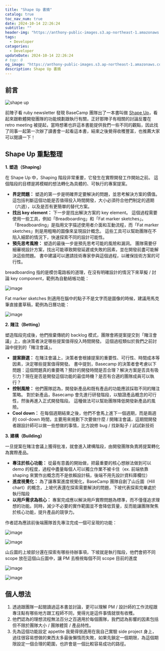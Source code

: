 ```yaml
---
title: "Shape Up 書摘"
catalog: true
toc_nav_num: true
date: 2024-10-14 22:26:24
subtitle: ""
header-img: "https://anthony-public-images.s3.ap-northeast-1.amazonaws.com/0_article_images/shape+up.jpg"
tags:
  - Developer
catagories:
  - Developer
updateDate: 2024-10-14 22:26:24
# top: 0
og_image: "https://anthony-public-images.s3.ap-northeast-1.amazonaws.com/0_article_images/shape+up.jpg"
description: Shape Up 書摘
---
```


## 前言

![shape up](https://basecamp-goods.com/cdn/shop/products/shap-up-fan-01_grande.png?v=1601482900)

前陣子看 ruby newsletter 發現 BaseCamp 團隊出了一本書叫做 [Shape Up](https://basecamp.com/shapeup)，看起來跟軟體開發團隊的功能規劃跟執行有關，正好那陣子有相關的討論反覆在 retro meeting 被提起，當時想著也許這本書能提供我們一些不同的觀點，因此找了同事一起第一次辦了讀書會一起看這本書，結束之後覺得收穫豐富，也推薦大家可以閱讀一下！

## Shape Up 重點整理

**1. 塑造（Shaping）**

在 Shape Up 中，Shaping 階段非常重要，它發生在實際開發工作開始之前。  這個階段的目標是將模糊的想法轉化為具體的、可執行的專案提案。

*   **界定問題：** 塑造的第一步是明確界定要解決的問題，並思考解決方案的價值。 這包括判斷這個功能是否值得投入時間開發，大小必須符合他們制定的週期（六週），以及是否有更簡單的替代方案。
*   **找出 key element：**  下一步是找出解決方案的 key element。  這個過程需要使用一些工具，例如「Breadboarding」和「Fat marker sketches」。  「Breadboarding」是指用文字描述使用者介面和互動流程，而「Fat marker sketches」則是用粗略的圖像來呈現設計概念。  這些工具可以幫助團隊在不陷入細節的情況下，快速探索不同的設計可能性。
*   **預先思考風險：**  塑造的最後一步是預先思考可能的風險和漏洞。  團隊需要仔細審視設計方案，找出可能導致開發延遲或失敗的因素，並在開發前盡可能解決這些問題。  書中建議可以邀請技術專家參與這個過程，以確保技術方案的可行性。

breadboarding 指的是模仿電路板的道理，在沒有明確設計的情況下來草擬 / 討論 key component，範例為自動結帳功能：

![image](https://hackmd.io/_uploads/S1x8JLf9A.png)

Fat marker sketches 則適用在腦中的點子不是文字而是圖像的時候，建議用馬克筆直接畫草稿，範例為日曆功能：

![image](https://hackmd.io/_uploads/rJghMIMcA.png)

**2. 賭注（Betting）**

塑造階段完成後，他們捨棄傳統的 backlog 模式，團隊會將提案提交到「賭注會議」上，由決策者決定哪些提案值得投入時間開發。  這個過程類似於我們之前討論中提到的「賭注會議」。

*   **提案篩選：** 在賭注會議上，決策者會根據提案的重要性、可行性、時間成本等因素，決定哪些提案值得開發。  書中提到，Basecamp 的決策者會考慮以下問題：這個問題真的重要嗎？預計的開發時間是否合理？解決方案是否具有吸引力？現在是否是開發這個功能的最佳時機？是否有合適的團隊成員可以執行？
*   **控制風險：**  他們團隊認為，開發新產品和既有產品的功能應該採取不同的賭注策略。  對於新產品，Basecamp 會先進行研發階段，以驗證產品概念的可行性，然後再進入正式開發階段。  這種做法可以幫助團隊降低開發新產品的風險。
*   **Cool down：**  在每個週期結束之後，他們不會馬上進下一個週期，而是兩週的 cool-down 時間，主要用來規劃下次要做什麼 / 開賭注會議，這期間開發者跟設計師可以做一些想做的事情，比方說修 bug / 找新點子 / 試試新技術

**3. 建構（Building）**

一旦提案在賭注會議上獲得批准，就會進入建構階段，由開發團隊負責將提案轉化為實際產品。

*   **專注於核心功能：**  從最有意義的開始做，把最重要的核心想辦法做到可以 demo 的程度，過程中盡量每個人可以獨立作業不被卡住（ex. 前端依靠 shaping 來實作出概念而不是依賴設計稿，後端不用先設計資料庫欄位）
*   **進度視覺化：**  為了讓專案進度視覺化，BaseCamp 團隊自創了山丘圖（Hill chart）的概念，上坡代表還在探索需要解決的問題，下坡代表探索完畢處於執行階段
*   **以用戶需求為核心：** 專案完成應以解決用戶實際問題為標準，而不僅僅追求理想的功能。同時，減少不必要的實作範圍並不會降低質量，反而能讓團隊聚焦於核心功能，提升產品的競爭力。

作者認為應該前後端團隊首先專注完成一個可呈現的功能：

![image](https://hackmd.io/_uploads/rJQTIU-1kl.png)

![image](https://hackmd.io/_uploads/r1NC8U-y1g.png)

山丘圖的上坡部分還在探索有哪些待辦事項，下坡就是執行階段，他們會把不同 scope 放在這個山丘圖中，讓 PM 去檢視每個不同 scope 目前的進度

![image](https://hackmd.io/_uploads/rk4zZsEnC.png)

![image](https://hackmd.io/_uploads/BkZvWjEnC.png)

## 個人想法

1. 透過跟團隊一起閱讀過這本書並討論，更可以理解 PM / 設計師的工作流程跟專注點有哪些地方跟工程師不同，覺得光是這件事情就很有收穫。
2. 他們認為的理想流程無法百分之百適用於每個團隊，我們認為影響的因素包括但不限於團隊大小 / 團隊體質 / 產品特性。
3. 先為這個功能設定 appetite 我覺得很適用在我自己實驗 side project 身上，過往很容易想做的東西太多最後懶惰而失敗，如果先鎖定一個期限，為這個期限設定一個合理的範圍，也許會是一個比較容易成功的路徑。